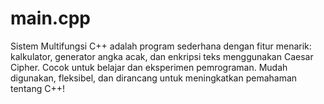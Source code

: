 # main.cpp
Sistem Multifungsi C++ adalah program sederhana dengan fitur menarik: kalkulator, generator angka acak, dan enkripsi teks menggunakan Caesar Cipher. Cocok untuk belajar dan eksperimen pemrograman. Mudah digunakan, fleksibel, dan dirancang untuk meningkatkan pemahaman tentang C++!
